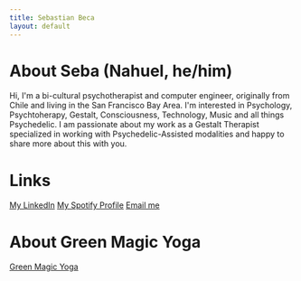 ```yaml
---
title: Sebastian Beca
layout: default
---
```

# About Seba (Nahuel, he/him)
Hi, I'm a bi-cultural psychotherapist and computer engineer, originally from Chile and living in the San Francisco Bay Area. I'm interested in Psychology, Psychtoherapy, Gestalt, Consciousness, Technology, Music and all things Psychedelic. I am passionate about my work as a Gestalt Therapist specialized in working with Psychedelic-Assisted modalities and happy to share more about this with you.

# Links

[My LinkedIn](https://www.linkedin.com/in/sebastianbeca/)
[My Spotify Profile](https://open.spotify.com/user/12127882251?si=3a2a00a0ac414d8c)
[Email me](mailto:sebastian.beca@gmail.com)

# About Green Magic Yoga

[Green Magic Yoga](https://www.greenmagicyoga.com/)
